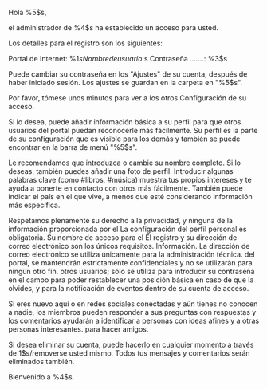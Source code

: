 Hola %5$s,

  el administrador de %4$s
  ha establecido un acceso para usted.

  Los detalles para el registro son los siguientes:

  Portal de Internet: %1$s
  Nombre de usuario : %2$s
  Contraseña .......: %3$s

  Puede cambiar su contraseña en los "Ajustes" de su cuenta, después de haber
  iniciado sesión. Los ajustes se guardan en la carpeta
  en "%5$s".

  Por favor, tómese unos minutos para ver a los otros Configuración de su
  acceso.

  Si lo desea, puede añadir información básica a su perfil para que otros
  usuarios del portal puedan reconocerle más fácilmente. Su perfil es la parte
  de su configuración que es visible para los demás y también se puede
  encontrar en la barra de menú "%5$s".

  Le recomendamos que introduzca o cambie su nombre completo. Si lo deseas,
  también puedes añadir una foto de perfil. Introducir algunas palabras clave
  (como #libros, #música) muestra tus propios intereses y te ayuda a ponerte
  en contacto con otros más fácilmente. También puede indicar el país en el
  que vive, a menos que esté considerando información más específica.

  Respetamos plenamente su derecho a la privacidad, y ninguna de la
  información proporcionada por el La configuración del perfil personal es
  obligatoria. Su nombre de acceso para el El registro y su dirección de
  correo electrónico son los únicos requisitos. Información. La dirección de
  correo electrónico se utiliza únicamente para la administración técnica.
  del portal, se mantendrán estrictamente confidenciales y no se utilizarán
  para ningún otro fin. otros usuarios; sólo se utiliza para introducir su
  contraseña en el campo para poder restablecer una posición básica en caso
  de que la olvides, y para la notificación de eventos dentro de su
  cuenta de acceso.

  Si eres nuevo aquí o en redes sociales conectadas y aún tienes no conocen
  a nadie, los miembros pueden responder a sus preguntas con respuestas y
  los comentarios ayudarán a identificar a personas con ideas afines y a
  otras personas interesantes. para hacer amigos.

  Si desea eliminar su cuenta, puede hacerlo en cualquier momento a través de
  1$s/removerse usted mismo.
  Todos tus mensajes y comentarios serán eliminados también.

  Bienvenido a %4$s.
